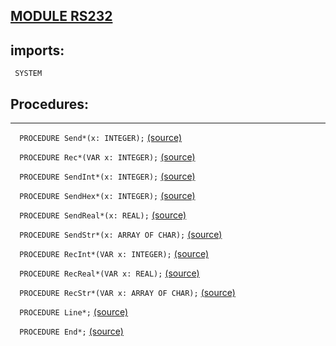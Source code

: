 
## [MODULE RS232](https://github.com/io-core/System/blob/main/RS232.Mod)

  ## imports:
` SYSTEM`
## Procedures:
---

`  PROCEDURE Send*(x: INTEGER);` [(source)](https://github.com/io-core/System/blob/main/RS232.Mod#L9)


`  PROCEDURE Rec*(VAR x: INTEGER);` [(source)](https://github.com/io-core/System/blob/main/RS232.Mod#L15)


`  PROCEDURE SendInt*(x: INTEGER);` [(source)](https://github.com/io-core/System/blob/main/RS232.Mod#L21)


`  PROCEDURE SendHex*(x: INTEGER);` [(source)](https://github.com/io-core/System/blob/main/RS232.Mod#L27)


`  PROCEDURE SendReal*(x: REAL);` [(source)](https://github.com/io-core/System/blob/main/RS232.Mod#L33)


`  PROCEDURE SendStr*(x: ARRAY OF CHAR);` [(source)](https://github.com/io-core/System/blob/main/RS232.Mod#L39)


`  PROCEDURE RecInt*(VAR x: INTEGER);` [(source)](https://github.com/io-core/System/blob/main/RS232.Mod#L45)


`  PROCEDURE RecReal*(VAR x: REAL);` [(source)](https://github.com/io-core/System/blob/main/RS232.Mod#L52)


`  PROCEDURE RecStr*(VAR x: ARRAY OF CHAR);` [(source)](https://github.com/io-core/System/blob/main/RS232.Mod#L59)


`  PROCEDURE Line*;` [(source)](https://github.com/io-core/System/blob/main/RS232.Mod#L65)


`  PROCEDURE End*;` [(source)](https://github.com/io-core/System/blob/main/RS232.Mod#L69)

